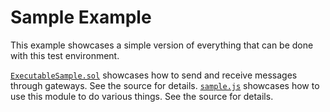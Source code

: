 # Sample Example
This example showcases a simple version of everything that can be done with this test environment.

[`ExecutableSample.sol`](ExecutableSample.sol) showcases how to send and receive messages through gateways. See the source for details.
[`sample.js`](sample.js) showcases how to use this module to do various things. See the source for details.
